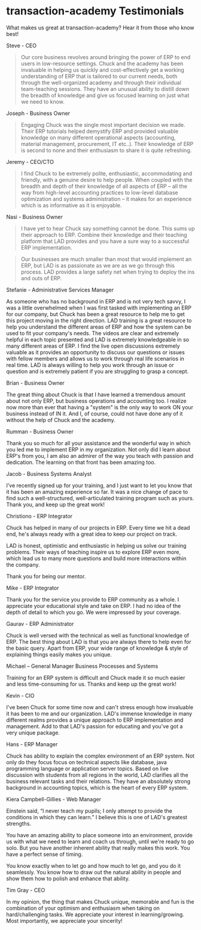 # transaction-academy Testimonials

What makes us great at transaction-academy? Hear it from those who know best!

Steve - CEO

> Our core business revolves around bringing the power of ERP to end users in low-resource settings. Chuck and the academy has been invaluable in helping us quickly and cost-effectively get a working understanding of ERP that is tailored to our current needs, both through the well-organized academy and through their individual team-teaching sessions. They have an unusual ability to distill down the breadth of knowledge and give us focused learning on just what we need to know.

Joseph - Business Owner

> Engaging Chuck was the single most important decision we made. Their ERP tutorials helped demystify ERP and provided valuable knowledge on many different operational aspects (accounting, material management, procurement, IT etc..). Their knowledge of ERP is second to none and their enthusiasm to share it is quite refreshing.

Jeremy - CEO/CTO

> I find Chuck to be extremely polite, enthusiastic, accommodating and friendly, with a genuine desire to help people. When coupled with the breadth and depth of their knowledge of all aspects of ERP – all the way from high-level accounting practices to low-level database optimization and systems administration – it makes for an experience which is as informative as it is enjoyable.

Nasi - Business Owner

> I have yet to hear Chuck say something cannot be done. This sums up their approach to ERP. Combine their knowledge and their teaching platform that LAD provides and you have a sure way to a successful ERP implementation.

> Our businesses are much smaller than most that would implement an ERP, but LAD is as passionate as we are as we go through this process. LAD provides a large safety net when trying to deploy the ins and outs of ERP.

Stefanie - Administrative Services Manager

As someone who has no background in ERP and is not very tech savvy, I was a little overwhelmed when I was first tasked with implementing an ERP for our company, but Chuck has been a great resource to help me to get this project moving in the right direction. LAD training is a great resource to help you understand the different areas of ERP and how the system can be used to fit your company's needs. The videos are clear and extremely helpful in each topic presented and LAD is extremely knowledgeable in so many different areas of ERP. I find the live open discussions extremely valuable as it provides an opportunity to discuss our questions or issues with fellow members and allows us to work through real life scenarios in real time. LAD is always willing to help you work through an issue or question and is extremely patient if you are struggling to grasp a concept.

Brian - Business Owner

The great thing about Chuck is that I have learned a tremendous amount about not only ERP, but business operations and accounting too. I realize now more than ever that having a "system" is the only way to work ON your business instead of IN it. And I, of course, could not have done any of it without the help of Chuck and the academy.

Rumman - Business Owner

Thank you so much for all your assistance and the wonderful way in which you led me to implement ERP in my organization. Not only did I learn about ERP's from you, I am also an admirer of the way you teach with passion and dedication. The learning on that front has been amazing too.

Jacob - Business Systems Analyst

I’ve recently signed up for your training, and I just want to let you know that it has been an amazing experience so far. It was a nice change of pace to find such a well-structured, well-articulated training program such as yours. Thank you, and keep up the great work!

Christiono - ERP Integrator

Chuck has helped in many of our projects in ERP. Every time we hit a dead end, he's always ready with a great idea to keep our project on track.

LAD is honest, optimistic and enthusiastic in helping us solve our training problems. Their ways of teaching inspire us to explore ERP even more, which lead us to many more questions and build more interactions within the company.

Thank you for being our mentor.

Mike - ERP Integrator

Thank you for the service you provide to ERP community as a whole. I appreciate your educational style and take on ERP. I had no idea of the depth of detail to which you go. We were impressed by your coverage.

Gaurav - ERP Administrator

Chuck is well versed with the technical as well as functional knowledge of ERP. The best thing about LAD is that you are always there to help even for the basic query. Apart from ERP, your wide range of knowledge & style of explaining things easily makes you unique.

Michael – General Manager Business Processes and Systems

Training for an ERP system is difficult and Chuck made it so much easier and less time-consuming for us. Thanks and keep up the great work!

Kevin - CIO

I've been Chuck for some time now and can't stress enough how invaluable it has been to me and our organization. LAD's immense knowledge in many different realms provides a unique approach to ERP implementation and management. Add to that LAD's passion for educating and you've got a very unique package.

Hans - ERP Manager

Chuck has ability to explain the complex environment of an ERP system. Not only do they focus focus on technical aspects like database, java programming language or application server topics. Based on live discussion with students from all regions in the world, LAD clarifies all the business relevant tasks and their relations. They have an absolutely strong background in accounting topics, which is the heart of every ERP system.

Kiera Campbell-Gillies - Web Manager

Einstein said, “I never teach my pupils; I only attempt to provide the conditions in which they can learn.” I believe this is one of LAD's greatest strengths.

You have an amazing ability to place someone into an environment, provide us with what we need to learn and coach us through, until we're ready to go solo. But you have another inherent ability that really makes this work. You have a perfect sense of timing.

You know exactly when to let go and how much to let go, and you do it seamlessly. You know how to draw out the natural ability in people and show them how to polish and enhance that ability.

Tim Gray - CEO

In my opinion, the thing that makes Chuck unique, memorable and fun is the combination of your optimism and enthusiasm when taking on hard/challenging tasks. We appreciate your interest in learning/growing. Most importantly, we appreciate your sincerity!

